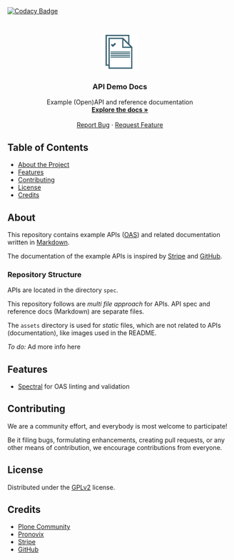 [![Codacy Badge](https://api.codacy.com/project/badge/Grade/deda128a2434498fba079138b4eac9c0)](https://www.codacy.com/app/ocular-d/api-demo-docs?utm_source=github.com&amp;utm_medium=referral&amp;utm_content=ocular-d/api-demo-docs&amp;utm_campaign=Badge_Grade)
<!-- PROJECT LOGO -->
<br />
<p align="center">
  <a href="https://github.com/ocular-d/api-demo-docs">
    <img src="assets/ocular-d-logo.png" alt="Logo" width="80" height="80">
  </a>
<!-- vale off -->
  <h3 align="center">API Demo Docs</h3>
<!-- vale on -->
  <p align="center">
    Example (Open)API and reference documentation
    <br />
    <a href="https://github.com/ocular-d/api-demo-docs"><strong>Explore the docs »</strong></a>
    <br />
    <br />
    <a href="https://github.com/ocular-d/api-demo-docs/issues">Report Bug</a>
    ·
    <a href="https://github.com/ocular-d/api-demo-docs/issues">Request Feature</a>
  </p>
</p>

<!-- TABLE OF CONTENTS -->
## Table of Contents

- [About the Project](#about)
- [Features](#features)
- [Contributing](#contributing)
- [License](#license)
- [Credits](#credits)

## About

This repository contains example APIs ([OAS](https://en.wikipedia.org/wiki/OpenAPI_Specification "Link to OAS on Wikipedia"))
and related documentation written in [Markdown](https://en.wikipedia.org/wiki/Markdown "Link to Wikipedia").

The documentation of the example APIs is inspired by [Stripe](https://stripe.com/docs/api) and [GitHub](https://developer.github.com/v3/guides/getting-started/).

### Repository Structure

APIs are located in the directory `spec`.

This repository follows are *multi file approach* for APIs.
API spec and reference docs (Markdown) are separate files.

The `assets` directory is used for *static* files, which are not related to APIs (documentation), like images used in the README.

*To do:* Ad more info here

## Features

- [Spectral](https://stoplight.io/open-source/spectral "Link to Website of Spectral") for OAS linting and validation

## Contributing

We are a community effort, and everybody is most welcome to participate!

Be it filing bugs, formulating enhancements, creating pull requests, or any other means of contribution, we encourage contributions from everyone.

## License

Distributed under the [GPLv2](https://www.gnu.org/licenses/old-licenses/gpl-2.0.en.html "Link to license") license.

## Credits

- [Plone Community](https://plone.org "Link to website of Plone")
- [Pronovix](https://pronovix.com/ "Link to Pronovix website")
- [Stripe](https://stripe.com/docs/api)
- [GitHub](https://developer.github.com/v3/guides/getting-started/)
